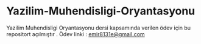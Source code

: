 # Yazilim-Muhendisligi-Oryantasyonu
Yazilim Muhendisligi Oryantasyonu dersi kapsamında verilen ödev için bu repositort açılmıştır . Ödev linki : emir8131e@gmail.com
